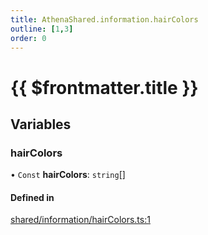 ```yaml
---
title: AthenaShared.information.hairColors
outline: [1,3]
order: 0
---
```


# {{ $frontmatter.title }}


## Variables

### hairColors

• `Const` **hairColors**: `string`[]

#### Defined in

[shared/information/hairColors.ts:1](https://github.com/Stuyk/altv-athena/blob/c82c34f/src/core/shared/information/hairColors.ts#L1)
